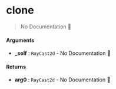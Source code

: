# clone

> No Documentation 🚧

#### Arguments

- **\_self** : `RayCast2d` \- No Documentation 🚧

#### Returns

- **arg0** : `RayCast2d` \- No Documentation 🚧